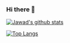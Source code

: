 ### Hi there 👋

<!--
**ahmed-jawad828/ahmed-jawad828** is a ✨ _special_ ✨ repository because its `README.md` (this file) appears on your GitHub profile.

Here are some ideas to get you started:

- 🔭 I’m currently working on ...
- 🌱 I’m currently learning ...
- 👯 I’m looking to collaborate on ...
- 🤔 I’m looking for help with ...
- 💬 Ask me about ...
- 📫 How to reach me: ...
- 😄 Pronouns: ...
- ⚡ Fun fact: ...
-->
[![Jawad's github stats](https://github-readme-stats.vercel.app/api?username=ahmed-jawad828&show_icons=true&count_private=true&theme=onedark)](https://github.com/anuraghazra/github-readme-stats)

[![Top Langs](https://github-readme-stats.vercel.app/api/top-langs/?username=ahmed-jawad828&layout=compact&theme=onedark&hide=html,php)](https://github.com/anuraghazra/github-readme-stats)
